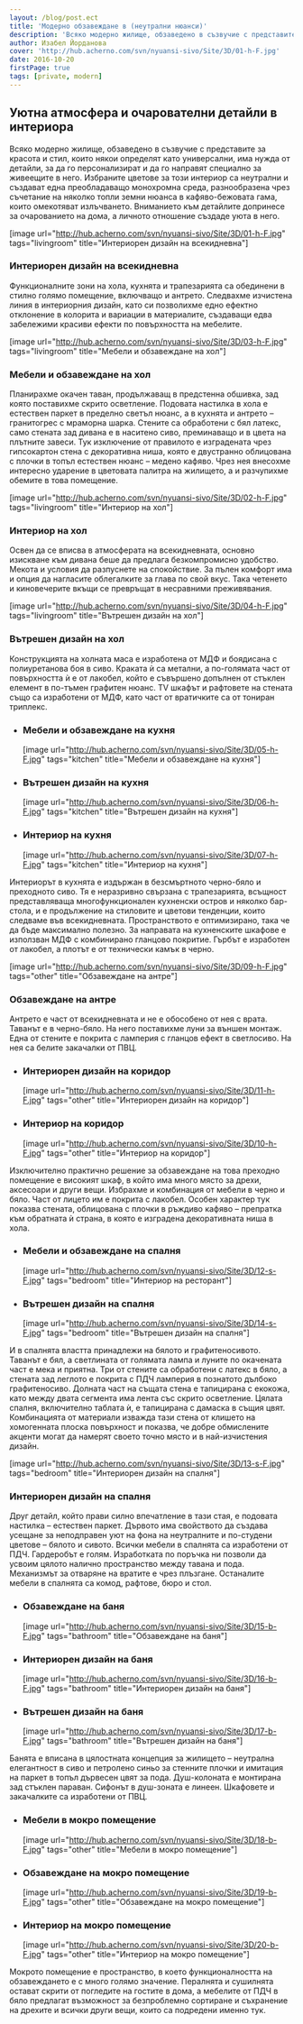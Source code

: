 ```yaml
---
layout: /blog/post.ect
title: 'Модерно обзавеждане в (неутрални нюанси)'
description: 'Всяко модерно жилище, обзаведено в съзвучие с представите за красота и стил, които някои определят като универсални, има нужда от детайли, за да го персонализират и да го направят специално за живеещите в него. Избраните цветове за този интериор са неутрални и създават една преобладаващо монохромна среда, разнообразена чрез съчетание на няколко топли земни нюанса в кафяво-бежовата гама, които омекотяват излъчването. Вниманието към детайлите допринесе за очарованието на дома, а личното отношение създаде уюта в него.'
author: Изабел Йорданова
cover: 'http://hub.acherno.com/svn/nyuansi-sivo/Site/3D/01-h-F.jpg'
date: 2016-10-20
firstPage: true
tags: [private, modern]
---
```

## Уютна атмосфера и **очарователни детайли** в интериора

Всяко модерно жилище, обзаведено в съзвучие с представите за красота и стил, които някои определят като универсални, има нужда от детайли, за да го персонализират и да го направят специално за живеещите в него. Избраните цветове за този интериор са неутрални и създават една преобладаващо монохромна среда, разнообразена чрез съчетание на няколко топли земни нюанса в кафяво-бежовата гама, които омекотяват излъчването. Вниманието към детайлите допринесе за очарованието на дома, а личното отношение създаде уюта в него.

[image url="http://hub.acherno.com/svn/nyuansi-sivo/Site/3D/01-h-F.jpg" tags="livingroom" title="Интериорен дизайн на всекидневна"]
### Интериорен дизайн на **всекидневна**

Функционалните зони на хола, кухнята и трапезарията са обединени в стилно голямо помещение, включващо и антрето. Следвахме изчистена линия в интериорния дизайн, като си позволихме едно ефектно отклонение в колорита и вариации в материалите, създаващи едва забележими красиви ефекти по повърхността на мебелите.

[image url="http://hub.acherno.com/svn/nyuansi-sivo/Site/3D/03-h-F.jpg" tags="livingroom" title="Мебели и обзавеждане на хол"]
### Мебели и обзавеждане на **хол**

Планирахме окачен таван, продължаващ в предстенна обшивка, зад която поставихме скрито осветление. Подовата настилка в хола е естествен паркет в пределно светъл нюанс, а в кухнята и антрето – гранитогрес с мраморна шарка. Стените са обработени с бял латекс, само стената зад дивана е в наситено сиво, преминаващо и в цвета на плътните завеси. Тук изключение от правилото е изградената чрез гипсокартон стена с декоративна ниша, която е двустранно облицована с плочки в топъл естествен нюанс – медено кафяво. Чрез нея внесохме интересно ударение в цветовата палитра на жилището, а и разчупихме обемите в това помещение.

[image url="http://hub.acherno.com/svn/nyuansi-sivo/Site/3D/02-h-F.jpg" tags="livingroom" title="Интериор на хол"]
### Интериор на **хол**

Освен да се вписва в атмосферата на всекидневната, основно изискване към дивана беше да предлага безкомпромисно удобство. Мекота и условия да разпуснете на спокойствие. За пълен комфорт има и опция да нагласите облегалките за глава по свой вкус. Така четенето и киновечерите вкъщи се превръщат в несравними преживявания.

[image url="http://hub.acherno.com/svn/nyuansi-sivo/Site/3D/04-h-F.jpg" tags="livingroom" title="Вътрешен дизайн на хол"]
### Вътрешен дизайн на **хол**

Конструкцията на холната маса е изработена от МДФ и боядисана с полиуретанова боя в сиво. Краката ѝ са метални, а по-голямата част от повърхността ѝ е от лакобел, който е съвършено допълнен от стъклен елемент в по-тъмен графитен нюанс. TV шкафът и рафтовете на стената също са изработени от МДФ, като част от вратичките са от тониран триплекс.

-   ### Мебели и обзавеждане на **кухня**
    [image url="http://hub.acherno.com/svn/nyuansi-sivo/Site/3D/05-h-F.jpg" tags="kitchen" title="Мебели и обзавеждане на кухня"]
-   ### Вътрешен дизайн на **кухня**
    [image url="http://hub.acherno.com/svn/nyuansi-sivo/Site/3D/06-h-F.jpg" tags="kitchen" title="Вътрешен дизайн на кухня"]
-   ### Интериор на **кухня**
    [image url="http://hub.acherno.com/svn/nyuansi-sivo/Site/3D/07-h-F.jpg" tags="kitchen" title="Интериор на кухня"]

Интериорът в кухнята е издържан в безсмъртното черно-бяло и преходното сиво. Тя е неразривно свързана с трапезарията, всъщност представляваща многофункционален кухненски остров и няколко бар-стола, и е продължение на стиловите и цветови тенденции, които следваме във всекидневната. Пространството е оптимизирано, така че да бъде максимално полезно. За направата на кухненските шкафове е използван МДФ с комбинирано гланцово покритие. Гърбът е изработен от лакобел, а плотът е от технически камък в черно.

[image url="http://hub.acherno.com/svn/nyuansi-sivo/Site/3D/09-h-F.jpg" tags="other" title="Обзавеждане на антре"]
### Обзавеждане на **антре**

Антрето е част от всекидневната и не е обособено от нея с врата. Таванът е в черно-бяло. На него поставихме луни за външен монтаж. Една от стените е покрита с ламперия с гланцов ефект в светлосиво. На нея са белите закачалки от ПВЦ. 

-   ### Интериорен дизайн на **коридор**
    [image url="http://hub.acherno.com/svn/nyuansi-sivo/Site/3D/11-h-F.jpg" tags="other" title="Интериорен дизайн на коридор"]
-   ### Интериор на **коридор**
    [image url="http://hub.acherno.com/svn/nyuansi-sivo/Site/3D/10-h-F.jpg" tags="other" title="Интериор на коридор"]

Изключително практично решение за обзавеждане на това преходно помещение е високият шкаф, в който има много място за дрехи, аксесоари и други вещи. Избрахме и комбинация от мебели в черно и бяло. Част от лицето им е покрита с лакобел. Особен характер тук показва стената, облицована с плочки в ръждиво кафяво – препратка към обратната ѝ страна, в която е изградена декоративната ниша в хола.

-   ### Мебели и обзавеждане на **спалня**
    [image url="http://hub.acherno.com/svn/nyuansi-sivo/Site/3D/12-s-F.jpg" tags="bedroom" title="Интериор на ресторант"]
-   ### Вътрешен дизайн на **спалня**
    [image url="http://hub.acherno.com/svn/nyuansi-sivo/Site/3D/14-s-F.jpg" tags="bedroom" title="Вътрешен дизайн на спалня"]

И в спалнята властта принадлежи на бялото и графитеносивото. Таванът е бял, а светлината от голямата лампа и луните по окачената част е мека и приятна. Три от стените са обработени с латекс в бяло, а стената зад леглото е покрита с ПДЧ ламперия в познатото дълбоко графитеносиво. Долната част на същата стена е тапицирана с екокожа, като между двата сегмента има лента със скрито осветление. Цялата спалня, включително таблата ѝ, е тапицирана с дамаска в същия цвят. Комбинацията от материали изважда тази стена от клишето на хомогенната плоска повърхност и показва, че добре обмислените акценти могат да намерят своето точно място и в най-изчистения дизайн.

[image url="http://hub.acherno.com/svn/nyuansi-sivo/Site/3D/13-s-F.jpg" tags="bedroom" title="Интериорен дизайн на спалня"]
### Интериорен дизайн на **спалня**

Друг детайл, който прави силно впечатление в тази стая, е подовата настилка – естествен паркет. Дървото има свойството да създава усещане за неподправен уют на фона на неутралните и по-студени цветове – бялото и сивото. Всички мебели в спалнята са изработени от ПДЧ. Гардеробът е голям. Изработката по поръчка ни позволи да усвоим цялото налично пространство между тавана и пода. Механизмът за отваряне на вратите е чрез плъзгане. Останалите мебели в спалнята са комод, рафтове, бюро и стол.

-   ### Обзавеждане на **баня**
    [image url="http://hub.acherno.com/svn/nyuansi-sivo/Site/3D/15-b-F.jpg" tags="bathroom" title="Обзавеждане на баня"]
-   ### Интериорен дизайн на **баня**
    [image url="http://hub.acherno.com/svn/nyuansi-sivo/Site/3D/16-b-F.jpg" tags="bathroom" title="Интериорен дизайн на баня"]
-   ### Вътрешен дизайн на **баня**
    [image url="http://hub.acherno.com/svn/nyuansi-sivo/Site/3D/17-b-F.jpg" tags="bathroom" title="Вътрешен дизайн на баня"]

Банята е вписана в цялостната концепция за жилището – неутрална елегантност в сиво и петролено синьо за стенните плочки и имитация на паркет в топъл дървесен цвят за пода. Душ-колоната е монтирана зад стъклен параван. Сифонът в душ-зоната е линеен. Шкафовете и закачалките са изработени от ПВЦ.

-   ### Мебели в **мокро помещение**
    [image url="http://hub.acherno.com/svn/nyuansi-sivo/Site/3D/18-b-F.jpg" tags="other" title="Мебели в мокро помещение"]
-   ### Обзавеждане на **мокро помещение**
    [image url="http://hub.acherno.com/svn/nyuansi-sivo/Site/3D/19-b-F.jpg" tags="other" title="Обзавеждане на мокро помещение"]
-   ### Интериор на **мокро помещение**
    [image url="http://hub.acherno.com/svn/nyuansi-sivo/Site/3D/20-b-F.jpg" tags="other" title="Интериор на мокро помещение"]

Мокрото помещение е пространство, в което функционалността на обзавеждането е с  много голямо значение. Пералнята и сушилнята остават скрити от погледите на гостите в дома, а мебелите от ПДЧ в бяло предлагат възможност за безпроблемно сортиране и съхранение на дрехите и всички други вещи, които са подредени именно тук.